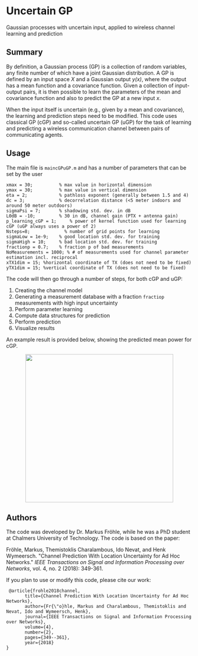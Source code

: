 # Uncertain GP
Gaussian processes with uncertain input, applied to wireless channel learning and prediction

## Summary
By definition, a Gaussian process (GP) is a collection of random variables, any finite number of which have a joint Gaussian distribution. A GP is defined by an input space *X* and a Gaussian output *y(x)*, where the output has a mean function and a covariance function. Given a collection of input-output pairs, it is then possible to learn the parameters of the mean and covariance function and also to predict the GP at a new input *x*. 

When the input itself is uncertain (e.g., given by a mean and covariance), the learning and prediction steps need to be modified. This code uses classical GP (cGP) and so-called uncertain GP (uGP) for the task of learning and predicting a wireless communication channel between pairs of communicating agents. 

## Usage

The main file is `maincGPuGP.m` and has a number of parameters that can be set by the user
```
xmax = 30;          % max value in horizontal dimension
ymax = 30;          % max value in vertical dimension
eta = 2;            % pathloss exponent (generally between 1.5 and 4)
dc = 3;             % decorrelation distance (<5 meter indoors and around 50 meter outdoors)
sigmaPsi = 7;       % shadowing std. dev. in dB
L0dB = -10;         % 30 in dB, channel gain (PTX + antenna gain)
p_learning_cGP = 1;     % power of kernel function used for learning cGP (uGP always uses a power of 2)
Nsteps=8;	          % number of grid points for learning
sigmaLow = 1e-9;    % good location std. dev. for training  
sigmaHigh = 10;     % bad location std. dev. for training 
fractionp = 0.7;    % fraction p of bad measurements
NoMeasurements = 1000; % # of measurements used for channel parameter estimation incl. reciprocal
xTX1dim = 15; %horizontal coordinate of TX (does not need to be fixed)
yTX1dim = 15; %vertical coordinate of TX (does not need to be fixed)
```
The code will then go through a number of steps, for both cGP and uGP:
1. Creating the channel model
2. Generating a measurement database with a fraction `fractiop` measurements with high input uncertainty
3. Perform parameter learning
4. Compute data structures for prediction
5. Perform prediction
6. Visualize results

An example result is provided below, showing the predicted mean power for cGP.  

<p align="center">
  <img src="https://github.com/henkwymeersch/uncertainGP/blob/master/example.jpeg" width="400">
</p>

## Authors
The code was developed by Dr. Markus Fröhle, while he was a PhD student at Chalmers University of Technology. The code is based on the paper: 

Fröhle, Markus, Themistoklis Charalambous, Ido Nevat, and Henk Wymeersch. "Channel Prediction With Location Uncertainty for Ad Hoc Networks." *IEEE Transactions on Signal and Information Processing over Networks*, vol. 4, no. 2 (2018): 349-361.

If you plan to use or modify this code, please cite our work:

```
 @article{frohle2018channel,
       title={Channel Prediction With Location Uncertainty for Ad Hoc Networks},
       author={Fr{\"o}hle, Markus and Charalambous, Themistoklis and Nevat, Ido and Wymeersch, Henk},
       journal={IEEE Transactions on Signal and Information Processing over Networks},
       volume={4},
       number={2},
       pages={349--361},
       year={2018}
}
```
